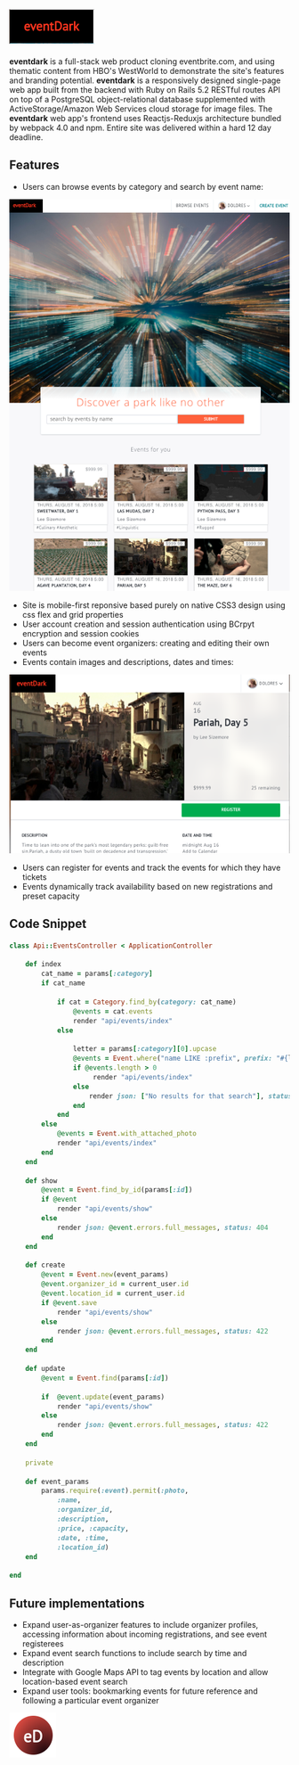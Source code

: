 
![large_logo](readme/large_logo.png)
---
**eventdark** is a full-stack web product cloning eventbrite.com, and using thematic content from HBO's WestWorld to demonstrate the site's features and branding potential. **eventdark** is a responsively designed single-page web app built from the backend with Ruby on Rails 5.2 RESTful routes API on top of a PostgreSQL object-relational database supplemented with ActiveStorage/Amazon Web Services cloud storage for image files. The **eventdark** web app's frontend uses Reactjs-Reduxjs architecture bundled by webpack 4.0 and npm. Entire site was delivered within a hard 12 day deadline.

Features
---
- Users can browse events by category and search by event name:


![fullscreen ss](readme/full_screen_splash.png)


- Site is mobile-first reponsive based purely on native CSS3 design using css flex and grid properties
- User account creation and session authentication using BCrpyt encryption and session cookies
- Users can become event organizers: creating and editing their own events
- Events contain images and descriptions, dates and times:

![event detail ss](readme/event_detail.png)


- Users can register for events and track the events for which they have tickets
- Events dynamically track availability based on new registrations and preset capacity

Code Snippet
---
```ruby
class Api::EventsController < ApplicationController

    def index
        cat_name = params[:category]
        if cat_name
         
            if cat = Category.find_by(category: cat_name)
                @events = cat.events
                render "api/events/index"
            else
               
                letter = params[:category][0].upcase
                @events = Event.where("name LIKE :prefix", prefix: "#{letter}%")
                if @events.length > 0 
                     render "api/events/index" 
                else 
                    render json: ["No results for that search"], status: 404
                end
            end
        else
            @events = Event.with_attached_photo
            render "api/events/index"
        end
    end

    def show
        @event = Event.find_by_id(params[:id])
        if @event 
            render "api/events/show"
        else
            render json: @event.errors.full_messages, status: 404
        end
    end

    def create
        @event = Event.new(event_params)
        @event.organizer_id = current_user.id
        @event.location_id = current_user.id
        if @event.save
            render "api/events/show"
        else
            render json: @event.errors.full_messages, status: 422
        end
    end

    def update
        @event = Event.find(params[:id])
    
        if  @event.update(event_params)
            render "api/events/show"
        else
            render json: @event.errors.full_messages, status: 422
        end
    end

    private

    def event_params
        params.require(:event).permit(:photo,
            :name, 
            :organizer_id, 
            :description, 
            :price, :capacity, 
            :date, :time,
            :location_id)
    end

end
```

Future implementations
---
- Expand user-as-organizer features to include organizer profiles, accessing information about incoming registrations, and see event registerees
- Expand event search functions to include search by time and description
- Integrate with Google Maps API to tag events by location and allow location-based event search
- Expand user tools: bookmarking events for future reference and following a particular event organizer

![event dark logo](readme/logo.png)

